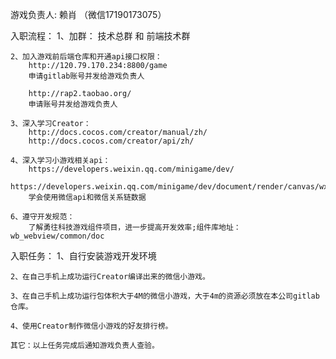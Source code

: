 
游戏负责人: 赖肖 （微信17190173075）

入职流程：
	1、加群：
		技术总群 和 前端技术群
		
	2、加入游戏前后端仓库和开通api接口权限：
		http://120.79.170.234:8800/game
		申请gitlab账号并发给游戏负责人

		http://rap2.taobao.org/
		申请账号并发给游戏负责人

	3、深入学习Creator：
		http://docs.cocos.com/creator/manual/zh/
		http://docs.cocos.com/creator/api/zh/
	
	4、深入学习小游戏相关api：
		https://developers.weixin.qq.com/minigame/dev/
		https://developers.weixin.qq.com/minigame/dev/document/render/canvas/wx.createCanvas.html
		学会使用微信api和微信关系链数据

	6、遵守开发规范：
		了解勇往科技游戏组件项目，进一步提高开发效率;组件库地址：wb_webview/common/doc
		
	
			
	
入职任务：
	1、自行安装游戏开发环境

	2、在自己手机上成功运行Creator编译出来的微信小游戏。
	
	3、在自己手机上成功运行包体积大于4M的微信小游戏，大于4m的资源必须放在本公司gitlab仓库。
	
	4、使用Creator制作微信小游戏的好友排行榜。
	
	其它：以上任务完成后通知游戏负责人查验。
	